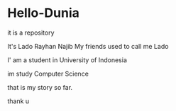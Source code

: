 # Hello-Dunia
it is a repository

It's Lado Rayhan Najib
My friends used to call me Lado

I' am a student in University of Indonesia

im study Computer Science

that is my story so far. 

thank u
